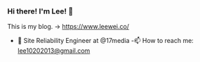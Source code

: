 ### Hi there! I'm Lee! 👋

This is my blog. -> https://www.leewei.co/

- 🔭 Site Reliability Engineer at @17media
-📫  How to reach me: lee10202013@gmail.com
